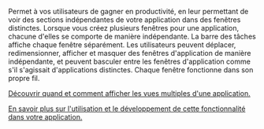 ﻿Permet à vos utilisateurs de gagner en productivité, en leur permettant de voir des sections indépendantes de votre application dans des fenêtres distinctes. Lorsque vous créez plusieurs fenêtres pour une application, chacune d'elles se comporte de manière indépendante. La barre des tâches affiche chaque fenêtre séparément. Les utilisateurs peuvent déplacer, redimensionner, afficher et masquer des fenêtres d'application de manière indépendante, et peuvent basculer entre les fenêtres d'application comme s'il s'agissait d'applications distinctes. Chaque fenêtre fonctionne dans son propre fil.

[Découvrir quand et comment afficher les vues multiples d'une application.](https://docs.microsoft.com/windows/uwp/design/layout/show-multiple-views)

[En savoir plus sur l'utilisation et le développement de cette fonctionnalité dans votre application.](https://github.com/Microsoft/WindowsTemplateStudio/blob/dev/docs/features/multiple-views.md)

